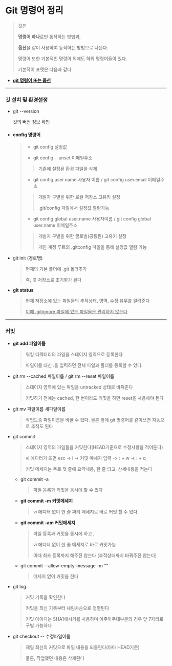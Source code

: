 # Git 명령어 정리

> 깃은 
>
> **명령어 하나**로만 동작하는 방법과, 
>
> **옵션**을 같이 사용하여 동작하는 방법으로 나뉜다.
>
> 명령어 또한 기본적인 명령어 외에도 하위 명령어들이 있다.
>
> 기본적이 포멧은 다음과 같다

- **<u>git 명령어 또는 옵션</u>**



***



### 깃 설치 및 환경설정

- git --version 

  깃의 버전 정보 확인

- #### config 명령어

  >- git config 설정값
  >
  >
  >
  >- git config --unset 이메일주소  
  >
  >	> 기존에 설정된 환경 파일을 삭제
  >
  >
  >
  >- git config user.name 사용자 이름 / git config user.email 이메일주소
  >
  >	>개발자 구별을 위한 로컬 저장소 고유키 설정
  >	>
  >	>.git/config 파일에서 설정값 열람가능
  >
  >
  >
  >- git config global user.name 사용자이름 / git config global user.name 이메일주소
  >
  >	> 개발자 구별을 위한 글로벌(공통된) 고유키 설정
  >	>
  >	> 개인 계정 루트의 .gitconfig 파일을 통해 설정값 열람 가능
  >

- git init (경로명)

  >현재의 기본 폴더에 .git 폴더추가
  >
  >즉, 깃 저장소로 초기화가 된다




- **git status**

  >현재 저장소에 있는 파일들의 추적상태, 영역, 수정 유무를 알려준다
  >
  ><u>이때 .gitignore 파일에 있는 파일들은 관리하지 않는다</u>
  



***



### 커밋  

- **git add 파일이름**

  > 워킹 디렉터리의 파일을 스테이지 영역으로 등록한다
  >
  > 파일이름 대신 .을 입력하면 전체 파일과 폴더를 등록할 수 있다.

  

- git rm --cached 파일이름 / git rm --reset 파일이름

  > 스테이지 영역에 있는 파일을 untracked 상태로 바꿔준다
  >
  > 커밋하기 전에는 cached, 한 번이라도 커밋을 하면 reset을 사용해야 된다



- git mv 파일이름 새파일이름

  > 작업도중 파일이름을 바꿀 수 있다. 물론 앞에 git 명령어를 같이쓰면 자동으로 추적도 된다



- git commit

  > 스테이지 영역의 파일들을 커밋한다(HEAD기준으로 수정사항을 적어둔다)
  >
  > vi 에디터가 뜨면 esc -> i -> 커밋 메세지 입력 -> : + w -> : + q
  >
  > 커밋 메세지는 주로 첫 줄에 요약내용, 한 줄 띄고, 상세내용을 적는다

  - git commit -a

    > 파일 등록과 커밋을 동시에 할 수 있다

  - **git commit -m 커밋메세지**

    > vi 에디터 없이 한 줄 짜리 메세지로 바로 커밋 할 수 있다.

  - **git commit -am 커밋메세지**
  
    > 파일 등록과 커밋을 동시에 하고 , 
    >
    > vi 에디터 없이 한 줄 메세지로 바로 커밋가능
    >
    > 이때 최초 등록까지 해주진 않는다 (추적상태까지 바꿔주진 않는다)
  
  - git commit --allow-empty-message -m ""
  
    > 메세지 없이 커밋을 한다




- git log

  > 커밋 기록을 확인한다
  >
  > 커밋을 최신 기록부터 내림차순으로 정렬된다
  >
  > 커밋 아이디는 SHA1해시키를 사용하며 아주아주대부분의 경우 앞 7자리로 구별 가능하다



- git checkout -- 수정파일이름

  > 제일 최신의 커밋으로 파일 내용을 되돌린다(아마 HEAD기준)
  >
  > 물론, 작업했던 내용은 삭제된다




